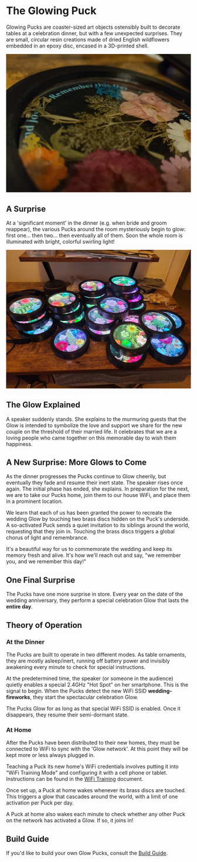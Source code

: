 # The Glowing Puck

Glowing Pucks are coaster-sized art objects ostensibly built to decorate tables at a celebration dinner, but with a few unexpected surprises.  They are small, circular resin creations made of dried English wildflowers embedded in an epoxy disc, encased in a 3D-printed shell.

![Pre-glow Puck](Images/Puck.jpg)

## A Surprise

At a 'significant moment' in the dinner (e.g. when bride and groom reappear), the various Pucks around the room mysteriously begin to glow: first one... then two... then eventually all of them.  Soon the whole room is illuminated with bright, colorful swirling light!

![Glowing Pucks](Images/Glowing-Pucks.jpg)

## The Glow Explained

A speaker suddenly stands.  She explains to the murmuring guests that the Glow is intended to symbolize the love and support we share for the new couple on the threshold of their married life.  It celebrates that we are a loving people who came together on this memorable day to wish them happiness.

## A New Surprise: More Glows to Come

As the dinner progresses the Pucks continue to Glow cheerily, but eventually they fade and resume their inert state. The speaker rises once again.  The initial phase has ended, she explains. In preparation for the next, we are to take our Pucks home, join them to our house WiFi, and place them in a prominent location.

We learn that each of us has been granted the power to recreate the wedding Glow by touching two brass discs hidden on the Puck's underside.  A so-activated Puck sends a quiet invitation to its siblings around the world, requesting that they join in. Touching the brass discs triggers a global chorus of light and remembrance.

It's a beautiful way for us to commemorate the wedding and keep its memory fresh and alive.  It's how we'll reach out and say, "we remember you, and we remember this day!"

## One Final Surprise

The Pucks have one more surprise in store.  Every year on the date of the wedding anniversary, they perform a special celebration Glow that lasts the **entire day**.

## Theory of Operation

### At the Dinner

The Pucks are built to operate in two different modes.  As table ornaments, they are mostly asleep/inert, running off battery power and invisibly awakening every minute to check for special instructions.

At the predetermined time, the speaker (or someone in the audience) quietly enables a special 2.4GHz "Hot Spot" on her smartphone.  This is the signal to begin.  When the Pucks detect the new WiFi SSID **wedding-fireworks**, they start the spectacular celebration Glow.

The Pucks Glow for as long as that special WiFi SSID is enabled.  Once it disappears, they resume their semi-dormant state.

### At Home

After the Pucks have been distributed to their new homes, they must be connected to WiFi to sync with the 'Glow network'.  At this point they will be kept more or less always plugged in.

Teaching a Puck its new home's WiFi credentials involves putting it into "WiFi Training Mode" and configuring it with a cell phone or tablet. Instructions can be found in the [WiFi Training](WiFi-Training.md) document.

Once set up, a Puck at home wakes whenever its brass discs are touched.  This triggers a glow that cascades around the world, with a limit of one activation per Puck per day.

A Puck at home also wakes each minute to check whether any other Puck on the network has activated a Glow.  If so, it joins in!

## Build Guide

If you'd like to build your own Glow Pucks, consult the [Build Guide](Build-Guide.md).
